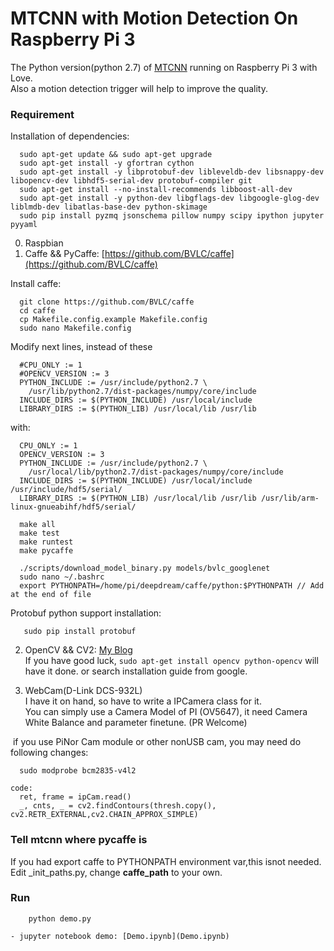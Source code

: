 # MTCNN with Motion Detection On Raspberry Pi 3

The Python version(python 2.7) of [MTCNN](https://github.com/kpzhang93/MTCNN_face_detection_alignment) running on Raspberry Pi 3 with Love.  
Also a motion detection trigger will help to improve the quality.

### Requirement
Installation of dependencies:
```shell
  sudo apt-get update && sudo apt-get upgrade
  sudo apt-get install -y gfortran cython
  sudo apt-get install -y libprotobuf-dev libleveldb-dev libsnappy-dev libopencv-dev libhdf5-serial-dev protobuf-compiler git
  sudo apt-get install --no-install-recommends libboost-all-dev
  sudo apt-get install -y python-dev libgflags-dev libgoogle-glog-dev liblmdb-dev libatlas-base-dev python-skimage
  sudo pip install pyzmq jsonschema pillow numpy scipy ipython jupyter pyyaml
```  
0. Raspbian
1. Caffe && PyCaffe: [https://github.com/BVLC/caffe](https://github.com/BVLC/caffe)

Install caffe:
```shell
  git clone https://github.com/BVLC/caffe
  cd caffe
  cp Makefile.config.example Makefile.config
  sudo nano Makefile.config
```
  Modify next lines, instead of these
```shell  
  #CPU_ONLY := 1
  #OPENCV_VERSION := 3
  PYTHON_INCLUDE := /usr/include/python2.7 \
  	/usr/lib/python2.7/dist-packages/numpy/core/include
  INCLUDE_DIRS := $(PYTHON_INCLUDE) /usr/local/include
  LIBRARY_DIRS := $(PYTHON_LIB) /usr/local/lib /usr/lib
```  
  with:
```shell  
  CPU_ONLY := 1
  OPENCV_VERSION := 3
  PYTHON_INCLUDE := /usr/include/python2.7 \
  	/usr/local/lib/python2.7/dist-packages/numpy/core/include
  INCLUDE_DIRS := $(PYTHON_INCLUDE) /usr/local/include /usr/include/hdf5/serial/
  LIBRARY_DIRS := $(PYTHON_LIB) /usr/local/lib /usr/lib /usr/lib/arm-linux-gnueabihf/hdf5/serial/
```

```shell
  make all
  make test
  make runtest
  make pycaffe
  
  ./scripts/download_model_binary.py models/bvlc_googlenet
  sudo nano ~/.bashrc
  export PYTHONPATH=/home/pi/deepdream/caffe/python:$PYTHONPATH // Add at the end of file
```
Protobuf python support installation:
```shell
   sudo pip install protobuf
```
2. OpenCV && CV2: [My Blog](http://cdn.tiegushi.com/posts/58bce1999deecf00210048b0)  
  If you have good luck, `sudo apt-get install opencv python-opencv` will have it done.
  or search installation guide from google.
 
4. WebCam(D-Link DCS-932L)  
  I have it on hand, so have to write a IPCamera class for it.  
  You can simply use a Camera Model of PI (OV5647), it need Camera White Balance and parameter finetune. (PR Welcome) 
  
  if you use PiNor Cam module or other nonUSB cam, you may need do following changes:
  ```shell
    sudo modprobe bcm2835-v4l2
  ```  
    code:
      ret, frame = ipCam.read()
      _, cnts, _ = cv2.findContours(thresh.copy(), cv2.RETR_EXTERNAL,cv2.CHAIN_APPROX_SIMPLE)
    
  
### Tell mtcnn where pycaffe is
If you had export caffe to PYTHONPATH environment var,this isnot needed.
Edit _init_paths.py, change **caffe_path** to your own. 

### Run

```shell
	python demo.py
	
- jupyter notebook demo: [Demo.ipynb](Demo.ipynb)


